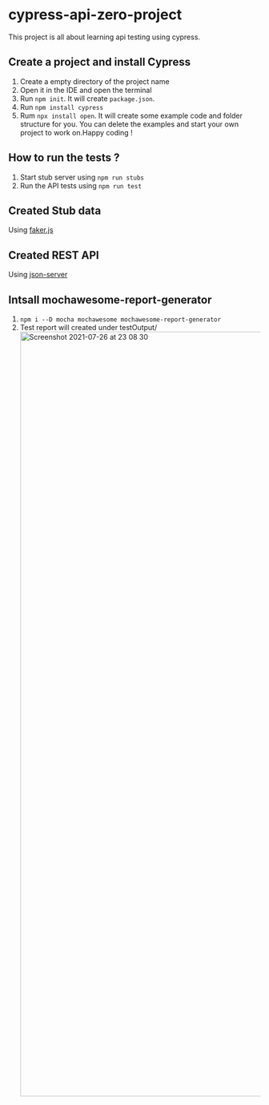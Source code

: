 
# cypress-api-zero-project

This project is all about learning api testing using cypress.

## Create a project and install Cypress  
  1. Create a empty directory of the project name
  2. Open it in the IDE and open the terminal
  3. Run `npm init`. It will create `package.json`.
  4. Run `npm install cypress`
  5. Rum `npx install open`. It will create some example code and folder structure for you. You can delete the examples and start your own project to work on.Happy coding !

## How to run the tests ?
   1. Start stub server using `npm run stubs`
   2. Run the API tests using `npm run test`
   
## Created Stub data
   Using [faker.js](https://www.npmjs.com/package/faker)

## Created REST API
   Using [json-server](https://www.npmjs.com/package/json-server)
 
## Intsall mochawesome-report-generator
   1. `npm i --D mocha mochawesome mochawesome-report-generator`
   2. Test report will created under testOutput/
    <img width="1527" alt="Screenshot 2021-07-26 at 23 08 30" src="https://user-images.githubusercontent.com/69424682/127065568-1fc4b968-c9a6-4697-bcd8-cce378312155.png">
